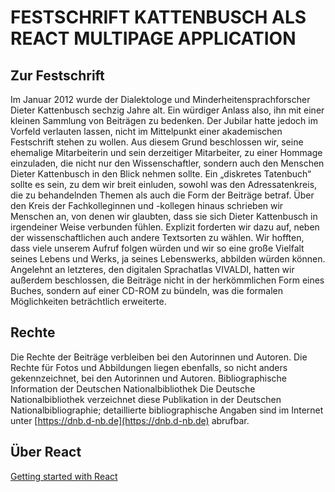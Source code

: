 # FESTSCHRIFT KATTENBUSCH ALS REACT MULTIPAGE APPLICATION

## Zur Festschrift
Im Januar 2012 wurde der Dialektologe und Minderheitensprachforscher
Dieter Kattenbusch sechzig Jahre alt. Ein würdiger Anlass
also, ihn mit einer kleinen Sammlung von Beiträgen zu
bedenken. Der Jubilar hatte jedoch im Vorfeld verlauten
lassen, nicht im Mittelpunkt einer akademischen Festschrift
stehen zu wollen. Aus diesem Grund beschlossen wir, seine
ehemalige Mitarbeiterin und sein derzeitiger Mitarbeiter, zu
einer Hommage einzuladen, die nicht nur den Wissenschaftler,
sondern auch den Menschen Dieter Kattenbusch in den Blick
nehmen sollte. Ein „diskretes Tatenbuch“ sollte es sein, zu
dem wir breit einluden, sowohl was den Adressatenkreis, die
zu behandelnden Themen als auch die Form der Beiträge
betraf. Über den Kreis der Fachkolleginnen und -kollegen
hinaus schrieben wir Menschen an, von denen wir glaubten,
dass sie sich Dieter Kattenbusch in irgendeiner Weise
verbunden fühlen. Explizit forderten wir dazu auf, neben der
wissenschaftlichen auch andere Textsorten zu wählen. Wir
hofften, dass viele unserem Aufruf folgen würden und wir so
eine große Vielfalt seines Lebens und Werks, ja seines
Lebenswerks, abbilden würden können. Angelehnt an letzteres,
den digitalen Sprachatlas VIVALDI, hatten wir außerdem
beschlossen, die Beiträge nicht in der herkömmlichen Form
eines Buches, sondern auf einer CD-ROM zu bündeln, was die
formalen Möglichkeiten beträchtlich erweiterte.

## Rechte

Die Rechte der Beiträge verbleiben bei den Autorinnen und Autoren. Die
Rechte für Fotos und Abbildungen liegen ebenfalls, so nicht anders
gekennzeichnet, bei den Autorinnen und Autoren.
Bibliographische Information der Deutschen Nationalbibliothek Die
Deutsche Nationalbibliothek verzeichnet diese Publikation in der
Deutschen Nationalbibliographie; detaillierte bibliographische Angaben
sind im Internet unter [https://dnb.d-nb.de](https://dnb.d-nb.de)
abrufbar.

## Über React
[Getting started with React][def]

[def]: https://create-react-app.dev/docs/getting-started/